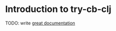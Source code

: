 # Introduction to try-cb-clj

TODO: write [great documentation](http://jacobian.org/writing/what-to-write/)
